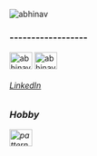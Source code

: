 

<p align="left"> <img src="https://komarev.com/ghpvc/?username=abhinav&label=Profile%20views&color=0e75b6&style=flat" alt="abhinav" /> </p>

<h3 align="left">------------------</h3>
<p align="left">
<a href="https://twitter.com/abhinav_joshi_1" target="blank"><img align="center" src="https://raw.githubusercontent.com/rahuldkjain/github-profile-readme-generator/master/src/images/icons/Social/twitter.svg" alt="abhinav_joshi_1" height="30" width="40" /></a>
<a href="https://linkedin.com/in/abhinavjoshi05" target="blank"><img align="center" src="https://raw.githubusercontent.com/rahuldkjain/github-profile-readme-generator/master/src/images/icons/Social/linked-in-alt.svg" alt="abhinavjoshi05" height="30" width="40" /> <h6> LinkedIn <h6> </a>

  <h3> Hobby </h3>
<a href="https://www.youtube.com/c/pattern" target="blank"><img align="center" src="https://raw.githubusercontent.com/rahuldkjain/github-profile-readme-generator/master/src/images/icons/Social/youtube.svg" alt="pattern" height="30" width="40" /></a>


</p>

